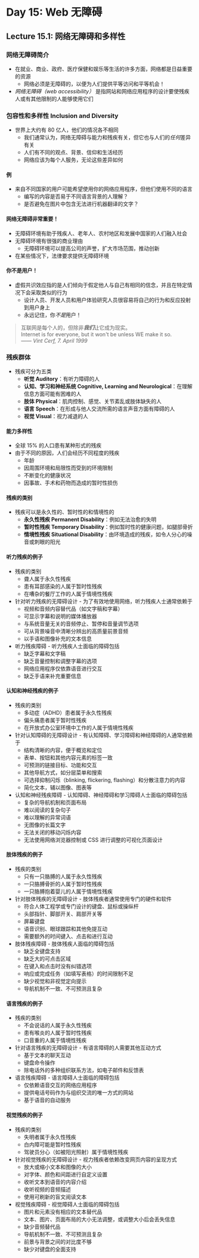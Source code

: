 # Day 15: Web 无障碍  

## Lecture 15.1: 网络无障碍和多样性  

### 网络无障碍简介  
- 在就业、商业、政府、医疗保健和娱乐等生活的许多方面，网络都是日益重要的资源  
    - 网络必须是无障碍的，以便为人们提供平等访问和平等机会！  
- *网络无障碍（web accessibility）* 是指网站和网络应用程序的设计要使残疾人或有其他限制的人能够使用它们  

### 包容性和多样性 Inclusion and Diversity  
- 世界上大约有 80 亿人，他们的情况各不相同  
    - 我们通常认为，网络无障碍与能力和残疾有关，但它也与人们的*任何*差异有关  
    - 人们有不同的观点、背景、信仰和生活经历  
    - 网络应该为每个人服务，无论这些差异如何  

#### 例  
- 来自不同国家的用户可能希望使用你的网络应用程序，但他们使用不同的语言  
    - 编写的内容是否易于不同语言背景的人理解？  
    - 是否避免在图片中包含无法进行机器翻译的文字？  

#### 网络无障碍非常重要！  
- 无障碍环境有助于残疾人、老年人、农村地区和发展中国家的人们融入社会  
- 无障碍环境有很强的商业理由  
    - 无障碍环境可以提高公司的声誉，扩大市场范围，推动创新  
- 在某些情况下，法律要求提供无障碍环境  

#### 你不是用户！  
- 虚假共识效应指的是人们倾向于假定他人与自己有相同的信念，并且在特定情况下会采取类似的行为  
    - 设计人员、开发人员和用户体验研究人员很容易将自己的行为和反应投射到用户身上  
    - 永远记住，你*不是*用户！  
> 互联网是每个人的，但除非***我们***让它成为现实。  
> Internet is for everyone, but it won't be unless WE make it so.  
> *—— Vint Cerf, 7. April 1999*  

### 残疾群体  
- 残疾可分为五类  
    - **听觉 Auditory**：有听力障碍的人  
    - **认知、学习和神经系统 Cognitive, Learning and Neurological**：在理解信息方面可能有困难的人  
    - **肢体 Physical**：肌肉控制、感觉、关节紊乱或肢体缺失的人  
    - **语言 Speech**：在形成与他人交流所需的语言声音方面有障碍的人  
    - **视觉 Visual**：视力减退的人  

#### 能力多样性  
- 全球 15% 的人口患有某种形式的残疾  
- 由于不同的原因，人们会经历不同程度的残疾  
    - 年龄  
    - 因周围环境和局限性而受到的环境限制  
    - 不断变化的健康状况  
    - 因事故、手术和药物而造成的暂时性损伤  

#### 残疾的类别  
- 残疾可以是永久性的、暂时性的和情境性的  
    - **永久性残疾 Permanent Disability**：例如无法治愈的失明  
    - **暂时性残疾 Temporary Disability**：例如暂时性的健康问题，如腿部骨折  
    - **情境性残疾 Situational Disability**：由环境造成的残疾，如令人分心的噪音或刺眼的阳光  

#### 听力残疾的例子  
- 残疾的类别  
    - 聋人属于永久性残疾  
    - 患有耳部感染的人属于暂时性残疾  
    - 在嘈杂的餐厅工作的人属于情境性残疾  
- 针对听力残疾的无障碍设计 - 为了有效地使用网络，听力残疾人士通常依赖于  
    - 视频和音频内容替代品（如文字稿和字幕）  
    - 可显示字幕和说明的媒体播放器  
    - 与系统音量无关的音频停止、暂停和音量调节选项  
    - 可从背景噪音中清晰分辨出的高质量前景音频  
    - 以手语和图像补充的文本信息  
- 听力残疾障碍 - 听力残疾人士面临的障碍包括  
    - 缺乏字幕和文字稿  
    - 缺乏音量控制和调整字幕的选项  
    - 网络应用程序仅依靠语音进行交互  
    - 缺乏手语来补充重要信息  

#### 认知和神经残疾的例子  
- 残疾的类别  
    - 多动症（ADHD）患者属于永久性残疾  
    - 偏头痛患者属于暂时性残疾  
    - 在开放式办公室环境中工作的人属于情境性残疾  
- 针对认知障碍的无障碍设计 - 有认知障碍、学习障碍和神经障碍的人通常依赖于  
    - 结构清晰的内容，便于概览和定位  
    - 表单、按钮和其他内容元素的标签一致  
    - 可预测的链接目标、功能和交互  
    - 其他导航方式，如分层菜单和搜索  
    - 可选择抑制闪烁（blinking, flickering, flashing）和分散注意力的内容  
    - 简化文本，辅以图像、图表等  
- 认知和神经残疾障碍 - 认知障碍、神经障碍和学习障碍人士面临的障碍包括  
    - 复杂的导航机制和页面布局  
    - 难以阅读的复杂句子  
    - 难以理解的异常词语  
    - 无图像的长篇文字  
    - 无法关闭的移动闪烁内容  
    - 无法使用网络浏览器控制或 CSS 进行调整的可视化页面设计  

#### 肢体残疾的例子  
- 残疾的类别  
    - 只有一只胳膊的人属于永久性残疾  
    - 一只胳膊骨折的人属于暂时性残疾  
    - 一只胳膊抱着婴儿的人属于情境性残疾  
- 针对肢体残疾的无障碍设计 - 肢体残疾者通常使用专门的硬件和软件  
    - 符合人体工程学或专门设计的键盘、鼠标或操纵杆  
    - 头部指针、脚部开关、肩部开关等  
    - 屏幕键盘  
    - 语音识别、眼球跟踪和其他免提互动  
    - 需要额外的时间键入、点击和进行互动  
- 肢体残疾障碍 - 肢体残疾人面临的障碍包括  
    - 缺乏全键盘支持  
    - 缺乏大的可点击区域  
    - 在键入和点击时没有纠错选项  
    - 响应或完成任务（如填写表格）的时间限制不足  
    - 缺少视觉和非视觉定向提示  
    - 导航机制不一致、不可预测且复杂  

#### 语言残疾的例子  
- 残疾的类别  
    - 不会说话的人属于永久性残疾  
    - 患有喉炎的人属于暂时性残疾  
    - 口音重的人属于情境性残疾  
- 针对语言残疾的无障碍设计 - 有语言障碍的人需要其他互动方式  
    - 基于文本的聊天互动  
    - 键盘命令操作  
    - 除电话外的多种组织联系方法，如电子邮件和反馈表  
- 语言残疾障碍 - 语言障碍人士面临的障碍包括  
    - 仅依赖语音交互的网络应用程序  
    - 提供电话号码作为与组织交流的唯一方式的网站  
    - 基于语音的自动服务  

#### 视觉残疾的例子  
- 残疾的类别  
    - 失明者属于永久性残疾  
    - 白内障可能是暂时性残疾  
    - 驾驶员分心（如被阳光照射）属于情境性残疾  
- 针对视觉残疾的无障碍设计 - 视力残疾者依赖改变网页内容的呈现方式  
    - 放大或缩小文本和图像的大小  
    - 对字体、颜色和间距进行自定义设置  
    - 收听文本到语音的内容介绍  
    - 收听视频的音频描述  
    - 使用可刷新的盲文阅读文本  
- 视觉残疾障碍 - 视觉障碍人士面临的障碍包括  
    - 图片和元素没有相应的文本替代品  
    - 文本、图片、页面布局的大小无法调整，或调整大小后会丢失信息  
    - 缺少音频替代品  
    - 导航机制不一致、不可预测且复杂  
    - 前景与背景之间的对比度不够  
    - 缺少对键盘的全面支持  